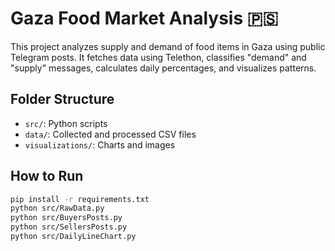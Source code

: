 # Gaza Food Market Analysis 🇵🇸

This project analyzes supply and demand of food items in Gaza using public Telegram posts.
It fetches data using Telethon, classifies "demand" and "supply" messages, calculates daily percentages, and visualizes patterns.

## Folder Structure
- `src/`: Python scripts
- `data/`: Collected and processed CSV files
- `visualizations/`: Charts and images

## How to Run

```bash
pip install -r requirements.txt
python src/RawData.py
python src/BuyersPosts.py
python src/SellersPosts.py
python src/DailyLineChart.py
